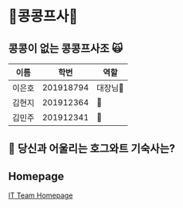 # 💖콩콩프사💖
## 콩콩이 없는 콩콩프사조 🙀

|이름|학번|역할|
|-----|----------|---|
|이은호|201918794|대장님🖤   |
|김현지|201912364|  🖤|
|김민주|201912341|  🖤|
     

## :house_with_garden: 당신과 어울리는 호그와트 기숙사는?


##  Homepage
[IT Team Homepage](https://leh0818.github.io/Creative_CCPS/)
